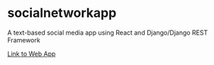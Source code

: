 # socialnetworkapp

A text-based social media app using React and Django/Django REST Framework

[Link to Web App](https://itaylor24.pythonanywhere.com)
